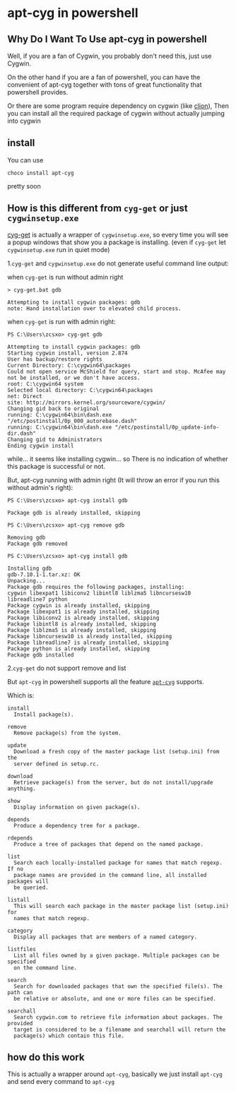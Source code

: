 # apt-cyg in powershell

## Why Do I Want To Use apt-cyg in powershell

Well, if you are a fan of Cygwin, you probably don't need this, just use Cygwin.

On the other hand if you are a fan of powershell,
you can have the convenient of apt-cyg together with tons of great functionality that powershell provides.

Or there are some program require dependency on cygwin (like [clion](https://www.jetbrains.com/clion/)),
Then you can install all the required package of cygwin without actually jumping into cygwin

## install

You can use 

```
choco install apt-cyg
```

pretty soon

## How is this different from `cyg-get` or just `cygwinsetup.exe`

[cyg-get](https://chocolatey.org/packages/cyg-get) is actually a wrapper of `cygwinsetup.exe`, 
so every time you will see a popup windows that show you a package is installing. 
(even if `cyg-get` let `cygwinsetup.exe` run in quiet mode)

1.`cyg-get` and `cygwinsetup.exe` do not generate useful command line output:

when `cyg-get` is run without admin right
```
> cyg-get.bat gdb

Attempting to install cygwin packages: gdb
note: Hand installation over to elevated child process.
```

when `cyg-get` is run with admin right:
```
PS C:\Users\zcsxo> cyg-get gdb

Attempting to install cygwin packages: gdb
Starting cygwin install, version 2.874
User has backup/restore rights
Current Directory: C:\cygwin64\packages
Could not open service McShield for query, start and stop. McAfee may not be installed, or we don't have access.
root: C:\cygwin64 system
Selected local directory: C:\cygwin64\packages
net: Direct
site: http://mirrors.kernel.org/sourceware/cygwin/
Changing gid back to original
running: C:\cygwin64\bin\dash.exe "/etc/postinstall/0p_000_autorebase.dash"
running: C:\cygwin64\bin\dash.exe "/etc/postinstall/0p_update-info-dir.dash"
Changing gid to Administrators
Ending cygwin install
```

while... it seems like installing cygwin...
so There is no indication of whether this package is successful or not.

But,
apt-cyg running with admin right (It will throw an error if you run this without admin's right):
```
PS C:\Users\zcsxo> apt-cyg install gdb

Package gdb is already installed, skipping

PS C:\Users\zcsxo> apt-cyg remove gdb

Removing gdb
Package gdb removed

PS C:\Users\zcsxo> apt-cyg install gdb

Installing gdb
gdb-7.10.1-1.tar.xz: OK
Unpacking...
Package gdb requires the following packages, installing:
cygwin libexpat1 libiconv2 libintl8 liblzma5 libncursesw10 libreadline7 python
Package cygwin is already installed, skipping
Package libexpat1 is already installed, skipping
Package libiconv2 is already installed, skipping
Package libintl8 is already installed, skipping
Package liblzma5 is already installed, skipping
Package libncursesw10 is already installed, skipping
Package libreadline7 is already installed, skipping
Package python is already installed, skipping
Package gdb installed
```

2.`cyg-get` do not support remove and list 

But `apt-cyg` in powershell supports all the feature [`apt-cyg`](https://github.com/transcode-open/apt-cyg) supports.

Which is:

```
install
  Install package(s).

remove
  Remove package(s) from the system.

update
  Download a fresh copy of the master package list (setup.ini) from the
  server defined in setup.rc.

download
  Retrieve package(s) from the server, but do not install/upgrade anything.

show
  Display information on given package(s).

depends
  Produce a dependency tree for a package.

rdepends
  Produce a tree of packages that depend on the named package.

list
  Search each locally-installed package for names that match regexp. If no
  package names are provided in the command line, all installed packages will
  be queried.

listall
  This will search each package in the master package list (setup.ini) for
  names that match regexp.

category
  Display all packages that are members of a named category.

listfiles
  List all files owned by a given package. Multiple packages can be specified
  on the command line.

search
  Search for downloaded packages that own the specified file(s). The path can
  be relative or absolute, and one or more files can be specified.

searchall
  Search cygwin.com to retrieve file information about packages. The provided
  target is considered to be a filename and searchall will return the
  package(s) which contain this file.
```

## how do this work

This is actually a wrapper around `apt-cyg`, basically we just install `apt-cyg` and send every command to `apt-cyg`


